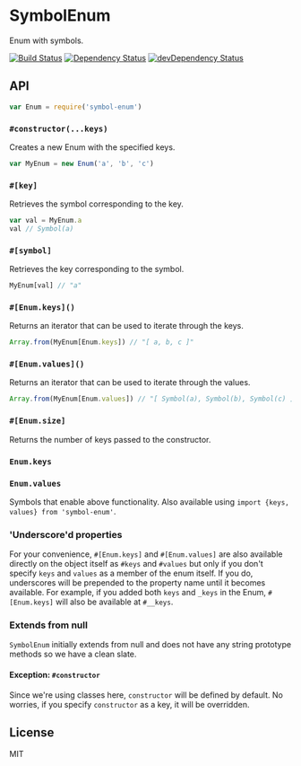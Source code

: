 # SymbolEnum

Enum with symbols.

[![Build Status](https://travis-ci.org/seangenabe/symbol-enum.svg?branch=master)](https://travis-ci.org/seangenabe/symbol-enum)
[![Dependency Status](https://david-dm.org/seangenabe/symbol-enum.svg)](https://david-dm.org/seangenabe/symbol-enum)
[![devDependency Status](https://david-dm.org/seangenabe/symbol-enum/dev-status.svg)](https://david-dm.org/seangenabe/symbol-enum#info=devDependencies)

## API

```javascript
var Enum = require('symbol-enum')
```

### `#constructor(...keys)`

Creates a new Enum with the specified keys.

````javascript
var MyEnum = new Enum('a', 'b', 'c')
````

### `#[key]`

Retrieves the symbol corresponding to the key.

````javascript
var val = MyEnum.a
val // Symbol(a)
````

### `#[symbol]`

Retrieves the key corresponding to the symbol.

````javascript
MyEnum[val] // "a"
````

### `#[Enum.keys]()`

Returns an iterator that can be used to iterate through the keys.

```javascript
Array.from(MyEnum[Enum.keys]) // "[ a, b, c ]"
```

### `#[Enum.values]()`

Returns an iterator that can be used to iterate through the values.

```javascript
Array.from(MyEnum[Enum.values]) // "[ Symbol(a), Symbol(b), Symbol(c) ]"
```

### `#[Enum.size]`

Returns the number of keys passed to the constructor.

### `Enum.keys`
### `Enum.values`

Symbols that enable above functionality. Also available using `import {keys, values} from 'symbol-enum'`.

### 'Underscore'd properties

For your convenience, `#[Enum.keys]` and `#[Enum.values]` are also available directly on the object itself as `#keys` and `#values` but only if you don't specify `keys` and `values` as a member of the enum itself. If you do, underscores will be prepended to the property name until it becomes available. For example, if you added both `keys` and `_keys` in the Enum, `#[Enum.keys]` will also be available at `#__keys`.

### Extends from null

`SymbolEnum` initially extends from null and does not have any string prototype methods so we have a clean slate.

#### Exception: `#constructor`

Since we're using classes here, `constructor` will be defined by default. No worries, if you specify `constructor` as a key, it will be overridden.

## License

MIT
